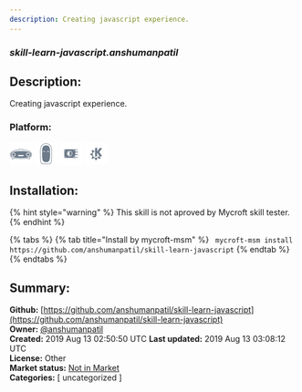 ```yaml
---
description: Creating javascript experience.
---
```


### _skill-learn-javascript.anshumanpatil_  
## Description:  
Creating javascript experience.  
  
### Platform:  
 ![Mark I](../.gitbook/assets/mark-1-icon.png)  ![Mark II](../.gitbook/assets/mark-2-icon.png)  ![Picroft](../.gitbook/assets/picroft-icon.png)  ![plasmoid](../.gitbook/assets/kde.png)   
## Installation:  
{% hint style="warning" %}
This skill is not aproved by Mycroft skill tester.
{% endhint %}
    
{% tabs %}
{% tab title="Install by mycroft-msm" %}
``` mycroft-msm install https://github.com/anshumanpatil/skill-learn-javascript```
{% endtab %}
  {% endtabs %}
    
## Summary:  
**Github:** [https://github.com/anshumanpatil/skill-learn-javascript](https://github.com/anshumanpatil/skill-learn-javascript)  
**Owner:** [@anshumanpatil](https://github.com/anshumanpatil)  
**Created:** 2019 Aug 13 02:50:50 UTC  **Last updated:** 2019 Aug 13 03:08:12 UTC  
**License:** Other  
**Market status:** [Not in Market](https://market.mycroft.ai/skill/)  
**Categories:** [ uncategorized ]   
